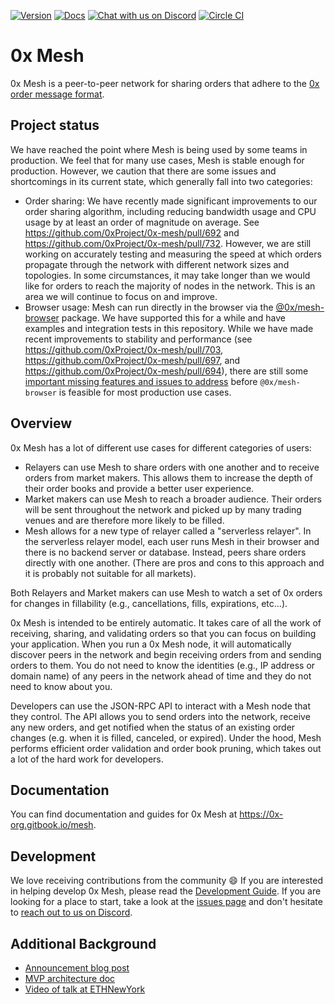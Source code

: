 [![Version](https://img.shields.io/badge/version-9.4.0-orange.svg)](https://github.com/0xProject/0x-mesh/releases)
[![Docs](https://img.shields.io/badge/docs-website-yellow.svg)](https://0x-org.gitbook.io/mesh)
[![Chat with us on Discord](https://img.shields.io/badge/chat-Discord-blueViolet.svg)](https://discord.gg/HF7fHwk)
[![Circle CI](https://img.shields.io/circleci/project/0xProject/0x-mesh/master.svg)](https://circleci.com/gh/0xProject/0x-mesh/tree/master)

# 0x Mesh

0x Mesh is a peer-to-peer network for sharing orders that adhere to the
[0x order message format](https://0x.org/docs/guides/v3-specification#orders).

## Project status

We have reached the point where Mesh is being used by some teams in production. We feel that for many use cases, Mesh is stable enough for production. However, we caution that there are some issues and shortcomings in its current state, which generally fall into two categories:

- Order sharing: We have recently made significant improvements to our order sharing algorithm, including reducing bandwidth usage and CPU usage by at least an order of magnitude on average. See https://github.com/0xProject/0x-mesh/pull/692 and https://github.com/0xProject/0x-mesh/pull/732. However, we are still working on accurately testing and measuring the speed at which orders propagate through the network with different network sizes and topologies. In some circumstances, it may take longer than we would like for orders to reach the majority of nodes in the network. This is an area we will continue to focus on and improve.
- Browser usage: Mesh can run directly in the browser via the [@0x/mesh-browser](https://www.npmjs.com/package/@0x/mesh-browser) package. We have supported this for a while and have examples and integration tests in this repository. While we have made recent improvements to stability and performance (see https://github.com/0xProject/0x-mesh/pull/703, https://github.com/0xProject/0x-mesh/pull/697, and https://github.com/0xProject/0x-mesh/pull/694), there are still some [important missing features and issues to address](https://github.com/0xProject/0x-mesh/issues?q=is%3Aopen+is%3Aissue+label%3Abrowser) before `@0x/mesh-browser` is feasible for most production use cases.


## Overview

0x Mesh has a lot of different use cases for different categories of users:

- Relayers can use Mesh to share orders with one another and to receive orders
  from market makers. This allows them to increase the depth of their order
  books and provide a better user experience.
- Market makers can use Mesh to reach a broader audience. Their orders will be
  sent throughout the network and picked up by many trading venues and are therefore more likely to be filled.
- Mesh allows for a new type of relayer called a "serverless relayer". In the
  serverless relayer model, each user runs Mesh in their browser and there is
  no backend server or database. Instead, peers share orders directly with one
  another. (There are pros and cons to this approach and it is probably not
  suitable for all markets).

Both Relayers and Market makers can use Mesh to watch a set of 0x orders for changes in fillability (e.g., cancellations, fills, expirations, etc...).

0x Mesh is intended to be entirely automatic. It takes care of all the work of
receiving, sharing, and validating orders so that you can focus on building your
application. When you run a 0x Mesh node, it will automatically discover peers
in the network and begin receiving orders from and sending orders to them. You
do not need to know the identities (e.g., IP address or domain name) of any
peers in the network ahead of time and they do not need to know about you.

Developers can use the JSON-RPC API to interact with a Mesh node that they
control. The API allows you to send orders into the network, receive any new
orders, and get notified when the status of an existing order changes (e.g. when
it is filled, canceled, or expired). Under the hood, Mesh performs efficient
order validation and order book pruning, which takes out a lot of the hard work
for developers.

## Documentation

You can find documentation and guides for 0x Mesh at
https://0x-org.gitbook.io/mesh.

## Development

We love receiving contributions from the community :smile: If you are interested
in helping develop 0x Mesh, please read the
[Development Guide](CONTRIBUTING.md).
If you are looking for a place to start, take a look at the
[issues page](https://github.com/0xProject/0x-mesh/issues) and don't hesitate to
[reach out to us on Discord](https://discord.gg/HF7fHwk).

## Additional Background

-   [Announcement blog post](https://blog.0xproject.com/0x-roadmap-2019-part-3-networked-liquidity-0x-mesh-9a24026202b3)
-   [MVP architecture doc](https://drive.google.com/file/d/1dAVTEND7e1sISO9VZSOou0DN-igoUi9z/view)
-   [Video of talk at ETHNewYork](https://youtu.be/YUqe4fKBA2k?t=723)
